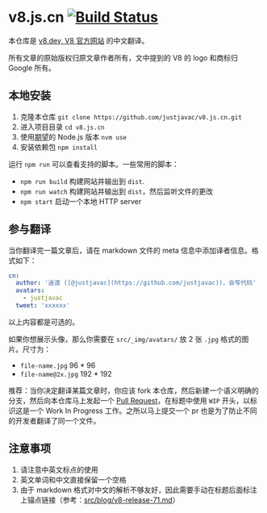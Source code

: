 # v8.js.cn [![Build Status](https://travis-ci.com/justjavac/v8.js.cn.svg?branch=master)](https://travis-ci.com/justjavac/v8.js.cn)

本仓库是 [v8.dev, V8 官方网站](https://v8.dev) 的中文翻译。

所有文章的原始版权归原文章作者所有，文中提到的 V8 的 logo 和商标归 Google 所有。

## 本地安装

1. 克隆本仓库 `git clone https://github.com/justjavac/v8.js.cn.git`
1. 进入项目目录 `cd v8.js.cn`
1. 使用[期望](https://github.com/justjavac/v8.js.cn/blob/master/.nvmrc)的 Node.js 版本 `nvm use`
1. 安装依赖包 `npm install`

运行 `npm run` 可以查看支持的脚本。一些常用的脚本：

- `npm run build` 构建网站并输出到 `dist`.
- `npm run watch` 构建网站并输出到 `dist`，然后监听文件的更改
- `npm start` 启动一个本地 HTTP server

## 参与翻译

当你翻译完一篇文章后，请在 markdown 文件的 meta 信息中添加译者信息。格式如下：

```yml
cn:
  author: '迷渡 ([@justjavac](https://github.com/justjavac))，会写代码'
  avatars:
    - justjavac
  tweet: 'xxxxxx'
```

以上内容都是可选的。

如果你想展示头像，那么你需要在 `src/_img/avatars/` 放 2 张 `.jpg` 格式的图片。尺寸为：

- `file-name.jpg` 96 * 96
- `file-name@2x.jpg` 192 * 192

推荐：当你决定翻译某篇文章时，你应该 fork 本仓库，然后新建一个语义明确的分支，然后向本仓库马上发起一个 [Pull Request](https://github.com/justjavac/v8.js.cn/pulls)，在标题中使用 `WIP` 开头，以标识这是一个 Work In Progress 工作。之所以马上提交一个 pr 也是为了防止不同的开发者翻译了同一个文件。

## 注意事项

1. 请注意中英文标点的使用
2. 英文单词和中文直接保留一个空格
3. 由于 markdown 格式对中文的解析不够友好，因此需要手动在标题后面标注上锚点链接（参考：[src/blog/v8-release-71.md](src/blog/v8-release-71.md)）
